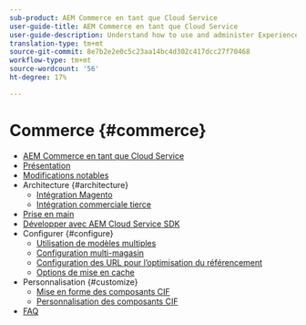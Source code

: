 ```yaml
---
sub-product: AEM Commerce en tant que Cloud Service
user-guide-title: AEM Commerce en tant que Cloud Service
user-guide-description: Understand how to use and administer Experience Manager Commerce as a Cloud Service.
translation-type: tm+mt
source-git-commit: 8e7b2e2e0c5c23aa14bc4d302c417dcc27f70468
workflow-type: tm+mt
source-wordcount: '56'
ht-degree: 17%

---
```



# Commerce {#commerce}

+ [AEM Commerce en tant que Cloud Service](/help/commerce-cloud/home.md)
+ [Présentation](overview.md)
+ [Modifications notables](changes.md)
+ Architecture {#architecture}
   + [Intégration Magento](architecture/magento.md)
   + [Intégration commerciale tierce](architecture/third-party.md)
+ [Prise en main](getting-started.md)
+ [Développer avec AEM Cloud Service SDK](develop.md)
+ Configurer {#configure}
   + [Utilisation de modèles multiples](configuring/multi-template-usage.md)
   + [Configuration multi-magasin](configuring/multi-store-setup.md)
   + [Configuration des URL pour l’optimisation du référencement](configuring/advanced-url-configuration.md)
   + [Options de mise en cache](configuring/caching.md)
+ Personnalisation {#customize}
   + [Mise en forme des composants CIF](customizing/style-cif-component.md)
   + [Personnalisation des composants CIF](customizing/customize-cif-components.md)
+ [FAQ](faq.md)
